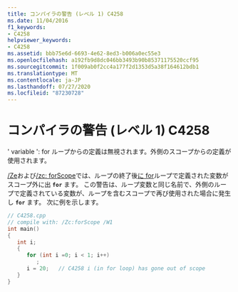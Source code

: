 ```yaml
---
title: コンパイラの警告 (レベル 1) C4258
ms.date: 11/04/2016
f1_keywords:
- C4258
helpviewer_keywords:
- C4258
ms.assetid: bbb75e6d-6693-4e62-8ed3-b006a0ec55e3
ms.openlocfilehash: a192fb9d8dc046bb3493b90b85371175520ccf95
ms.sourcegitcommit: 1f009ab0f2cc4a177f2d1353d5a38f164612bdb1
ms.translationtype: MT
ms.contentlocale: ja-JP
ms.lasthandoff: 07/27/2020
ms.locfileid: "87230728"
---
```

# <a name="compiler-warning-level-1-c4258"></a>コンパイラの警告 (レベル 1) C4258

' variable ': for ループからの定義は無視されます。外側のスコープからの定義が使用されます。

[/Ze](../../build/reference/za-ze-disable-language-extensions.md)および[/zc: forScope](../../build/reference/zc-forscope-force-conformance-in-for-loop-scope.md)では、ループの終了後[に for](../../cpp/for-statement-cpp.md)ループで定義された変数がスコープ外に出 **`for`** ます。 この警告は、ループ変数と同じ名前で、外側のループで定義されている変数が、ループを含むスコープで再び使用された場合に発生し **`for`** ます。 次に例を示します。

```cpp
// C4258.cpp
// compile with: /Zc:forScope /W1
int main()
{
   int i;
   {
      for (int i =0; i < 1; i++)
         ;
      i = 20;   // C4258 i (in for loop) has gone out of scope
   }
}
```
